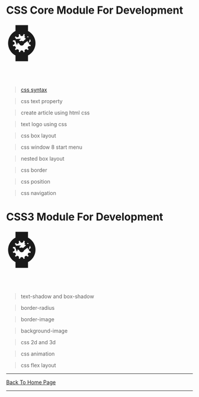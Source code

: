 

# CSS Core Module For Development <span style='font-size:100px;'>&#8986;</span>

> <a href="https://punitkatiyar.github.io/css/start-css.html">css syntax</a>

> css text property

> create article using html css

> text logo using css

> css box layout

> css window 8 start menu

> nested box layout

> css border

> css position

> css navigation

# CSS3 Module For Development <span style='font-size:100px;'>&#8986;</span>

> text-shadow and box-shadow

> border-radius

> border-image

> background-image

> css 2d and 3d

> css animation

> css flex layout



<hr>
<a href="https://punitkatiyar.github.io/">Back To Home Page</a>
<hr>



